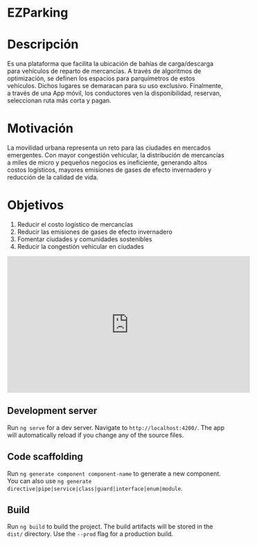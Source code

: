 # EZParking

# Descripción

Es una plataforma que facilita la ubicación de bahías de carga/descarga para vehículos de reparto de mercancías. A través de algoritmos de optimización, se definen los espacios para parquímetros de estos vehículos. Dichos lugares se demaracan para su uso exclusivo. Finalmente, a través de una App móvil, los conductores ven la disponibilidad, reservan, seleccionan ruta más corta y pagan.

# Motivación 

La movilidad urbana representa un reto para las ciudades en mercados emergentes. Con mayor congestión vehicular, la distribución de mercancías a miles de micro y pequeños negocios es ineficiente, generando altos costos logísticos, mayores emisiones de gases de efecto invernadero y reducción de la calidad de vida.

# Objetivos

<ol>
<li>Reducir el costo logístico de mercancías</li>
<li>Reducir las emisiones de gases de efecto invernadero</li>
<li>Fomentar ciudades y comunidades sostenibles</li>
<li>Reducir la congestión vehicular en ciudades</li>
</ol>

<iframe width="560" height="315" src="https://www.youtube.com/embed/3NJrwzQG6Qg" frameborder="0" allow="accelerometer; autoplay; clipboard-write; encrypted-media; gyroscope; picture-in-picture" allowfullscreen></iframe>

## Development server

Run `ng serve` for a dev server. Navigate to `http://localhost:4200/`. The app will automatically reload if you change any of the source files.

## Code scaffolding

Run `ng generate component component-name` to generate a new component. You can also use `ng generate directive|pipe|service|class|guard|interface|enum|module`.

## Build

Run `ng build` to build the project. The build artifacts will be stored in the `dist/` directory. Use the `--prod` flag for a production build.
